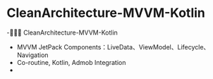 # CleanArchitecture-MVVM-Kotlin

-🐔🐔🐔 CleanArchitecture-MVVM-Kotlin

- MVVM JetPack Components：LiveData、ViewModel、Lifecycle、Navigation
- Co-routine, Kotlin, Admob Integration
-
